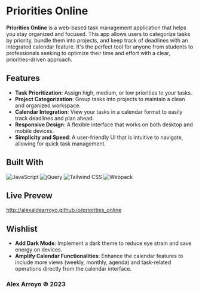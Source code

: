 # Priorities Online

**Priorities Online** is a web-based task management application that helps you stay organized and focused. This app allows users to categorize tasks by priority, bundle them into projects, and keep track of deadlines with an integrated calendar feature. It's the perfect tool for anyone from students to professionals seeking to optimize their time and effort with a clear, priorities-driven approach.

## Features

- **Task Prioritization**: Assign high, medium, or low priorities to your tasks.
- **Project Categorization**: Group tasks into projects to maintain a clean and organized workspace.
- **Calendar Integration**: View your tasks in a calendar format to easily track deadlines and plan ahead.
- **Responsive Design**: A flexible interface that works on both desktop and mobile devices.
- **Simplicity and Speed**: A user-friendly UI that is intuitive to navigate, allowing for quick task management.

## Built With

![JavaScript](https://img.shields.io/badge/JavaScript-F7DF1E?style=for-the-badge&logo=javascript&logoColor=black)
![jQuery](https://img.shields.io/badge/jQuery-0769AD?style=for-the-badge&logo=jquery&logoColor=white)
![Tailwind CSS](https://img.shields.io/badge/Tailwind_CSS-38B2AC?style=for-the-badge&logo=tailwind-css&logoColor=white)
![Webpack](https://img.shields.io/badge/Webpack-8DD6F9?style=for-the-badge&logo=webpack&logoColor=black)


## Live Prevew

http://alexaldearroyo.github.io/priorities_online


## Wishlist

- **Add Dark Mode**: Implement a dark theme to reduce eye strain and save energy on devices.
- **Amplify Calendar Functionalities**: Enhance the calendar features to include more views (weekly, monthly, agenda) and task-related operations directly from the calendar interface.


### Alex Arroyo © 2023
